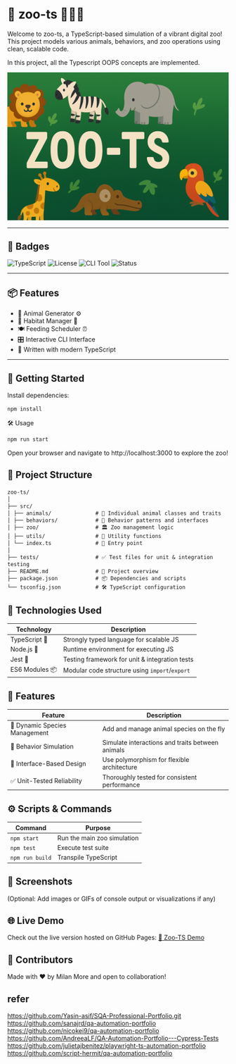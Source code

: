 # 🐾 zoo-ts 🐘🦓🦒

Welcome to zoo-ts, a TypeScript-based simulation of a vibrant digital zoo! This project models various animals, behaviors, and zoo operations using clean, scalable code.

In this project, all the Typescript OOPS concepts are implemented.

![Zoo-TS Banner](banner.png)

---

## 📛 Badges

![TypeScript](https://img.shields.io/badge/code-TypeScript-blue?logo=typescript)
![License](https://img.shields.io/badge/license-MIT-green)
![CLI Tool](https://img.shields.io/badge/tool-Plop-yellow)
![Status](https://img.shields.io/badge/status-Active-brightgreen)

---

## 📦 Features

- 🐅 Animal Generator ⚙️
- 🌴 Habitat Manager 🧱
- 🍽 Feeding Scheduler ⏰
- 🎛 Interactive CLI Interface
- 🧠 Written with modern TypeScript

---

## 🚀 Getting Started

Install dependencies:

```bash
npm install
```

🛠️ Usage

```bash
npm run start
```

Open your browser and navigate to http://localhost:3000 to explore the zoo!

## 📁 Project Structure

```
zoo-ts/
│
├── src/
│ ├── animals/              # 🦁 Individual animal classes and traits
│ ├── behaviors/            # 🧠 Behavior patterns and interfaces
│ ├── zoo/                  # 🏛️ Zoo management logic
│ ├── utils/                # 🔧 Utility functions
│ └── index.ts              # 🚪 Entry point
│
├── tests/                  # ✅ Test files for unit & integration testing
├── README.md               # 📘 Project overview
├── package.json            # 📦 Dependencies and scripts
└── tsconfig.json           # 🛠️ TypeScript configuration
```

## 🧰 Technologies Used

| Technology     | Description                                    |
| -------------- | ---------------------------------------------- |
| TypeScript 🧪  | Strongly typed language for scalable JS        |
| Node.js 🔧     | Runtime environment for executing JS           |
| Jest 🧫        | Testing framework for unit & integration tests |
| ES6 Modules 📦 | Modular code structure using `import`/`export` |

## 🎯 Features

| Feature                       | Description                                      |
| ----------------------------- | ------------------------------------------------ |
| 🐾 Dynamic Species Management | Add and manage animal species on the fly         |
| 🤝 Behavior Simulation        | Simulate interactions and traits between animals |
| 🧩 Interface-Based Design     | Use polymorphism for flexible architecture       |
| ✅ Unit-Tested Reliability    | Thoroughly tested for consistent performance     |

## ⚙️ Scripts & Commands

| Command         | Purpose                     |
| --------------- | --------------------------- |
| `npm start`     | Run the main zoo simulation |
| `npm test`      | Execute test suite          |
| `npm run build` | Transpile TypeScript        |

## 📸 Screenshots

(Optional: Add images or GIFs of console output or visualizations if any)

## 🌐 Live Demo

Check out the live version hosted on GitHub Pages: [🔗 Zoo-TS Demo](https://milanmmore.github.io/zoo-ts)

## 🙌 Contributors

Made with ❤️ by Milan More and open to collaboration!

## refer

https://github.com/Yasin-asif/SQA-Professional-Portfolio.git
https://github.com/sanajrd/qa-automation-portfolio
https://github.com/nicokei9/qa-automation-portfolio
https://github.com/AndreeaLF/QA-Automation-Portfolio---Cypress-Tests
https://github.com/julietajbenitez/playwright-ts-automation-portfolio
https://github.com/script-hermit/qa-automation-portfolio

